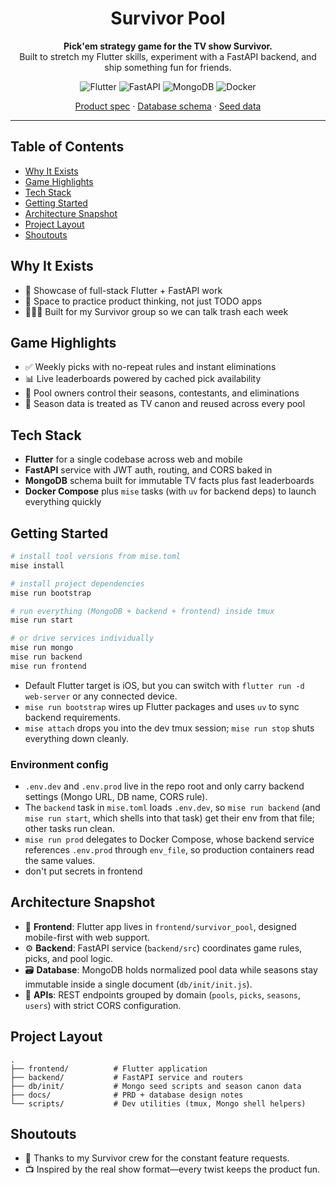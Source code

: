<!-- markdownlint-disable MD033 -->
<div align="center">
  <h1>Survivor Pool</h1>
  <p><strong>Pick'em strategy game for the TV show Survivor.</strong><br/>Built to stretch my Flutter skills, experiment with a FastAPI backend, and ship something fun for friends.</p>
  <p>
    <img src="https://img.shields.io/badge/Flutter-3.35-02569b?style=for-the-badge&logo=flutter&logoColor=white" alt="Flutter" />
    <img src="https://img.shields.io/badge/FastAPI-0.115-109989?style=for-the-badge&logo=fastapi&logoColor=white" alt="FastAPI" />
    <img src="https://img.shields.io/badge/MongoDB-Developer%20Data-4caf50?style=for-the-badge&logo=mongodb&logoColor=white" alt="MongoDB" />
    <img src="https://img.shields.io/badge/Docker-Compose-2496ed?style=for-the-badge&logo=docker&logoColor=white" alt="Docker" />
  </p>
  <p>
    <a href="docs/PRD.md">Product spec</a>
    ·
    <a href="docs/DB_schema.md">Database schema</a>
    ·
    <a href="db/init/init.js">Seed data</a>
  </p>
</div>
<!-- markdownlint-enable MD033 -->

---

## Table of Contents

- [Why It Exists](#why-it-exists)
- [Game Highlights](#game-highlights)
- [Tech Stack](#tech-stack)
- [Getting Started](#getting-started)
- [Architecture Snapshot](#architecture-snapshot)
- [Project Layout](#project-layout)
- [Shoutouts](#shoutouts)

## Why It Exists

- 🎯 Showcase of full-stack Flutter + FastAPI work
- 🧠 Space to practice product thinking, not just TODO apps
- 🧑‍🤝‍🧑 Built for my Survivor group so we can talk trash each week

## Game Highlights

- ✅ Weekly picks with no-repeat rules and instant eliminations
- 📊 Live leaderboards powered by cached pick availability
- 🧭 Pool owners control their seasons, contestants, and eliminations
- 🔄 Season data is treated as TV canon and reused across every pool

## Tech Stack

- **Flutter** for a single codebase across web and mobile
- **FastAPI** service with JWT auth, routing, and CORS baked in
- **MongoDB** schema built for immutable TV facts plus fast leaderboards
- **Docker Compose** plus `mise` tasks (with `uv` for backend deps) to launch everything quickly

## Getting Started

```bash
# install tool versions from mise.toml
mise install

# install project dependencies
mise run bootstrap

# run everything (MongoDB + backend + frontend) inside tmux
mise run start

# or drive services individually
mise run mongo
mise run backend
mise run frontend
```

- Default Flutter target is iOS, but you can switch with `flutter run -d web-server` or any connected device.
- `mise run bootstrap` wires up Flutter packages and uses `uv` to sync backend requirements.
- `mise attach` drops you into the dev tmux session; `mise run stop` shuts everything down cleanly.

### Environment config

- `.env.dev` and `.env.prod` live in the repo root and only carry backend settings (Mongo URL, DB name, CORS rule).
- The `backend` task in `mise.toml` loads `.env.dev`, so `mise run backend` (and `mise run start`, which shells into that task) get their env from that file; other tasks run clean.
- `mise run prod` delegates to Docker Compose, whose backend service references `.env.prod` through `env_file`, so production containers read the same values.
- don't put secrets in frontend

## Architecture Snapshot

- 🎨 **Frontend**: Flutter app lives in `frontend/survivor_pool`, designed mobile-first with web support.
- ⚙️ **Backend**: FastAPI service (`backend/src`) coordinates game rules, picks, and pool logic.
- 🗃️ **Database**: MongoDB holds normalized pool data while seasons stay immutable inside a single document (`db/init/init.js`).
- 🔌 **APIs**: REST endpoints grouped by domain (`pools`, `picks`, `seasons`, `users`) with strict CORS configuration.

## Project Layout

```text
.
├── frontend/          # Flutter application
├── backend/           # FastAPI service and routers
├── db/init/           # Mongo seed scripts and season canon data
├── docs/              # PRD + database design notes
└── scripts/           # Dev utilities (tmux, Mongo shell helpers)
```

## Shoutouts

- 🙌 Thanks to my Survivor crew for the constant feature requests.
- 📺 Inspired by the real show format—every twist keeps the product fun.
